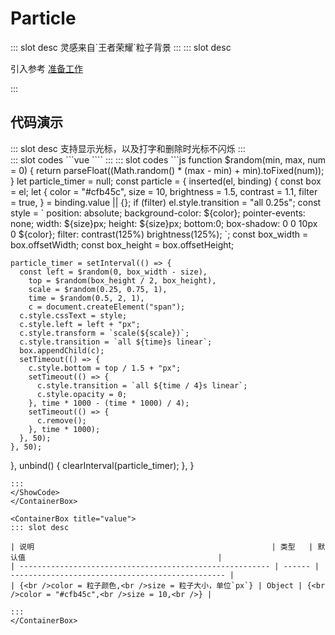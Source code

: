 # Particle

<ContainerBox title="介绍">
::: slot desc
灵感来自`王者荣耀`粒子背景
:::
</ContainerBox>

<ContainerBox title="使用">
::: slot desc

引入参考 [准备工作](/Directives/base/start.html#准备工作)

:::
</ContainerBox>

## 代码演示

<ContainerBox title="基础用法">
::: slot desc
支持显示光标，以及打字和删除时光标不闪烁
:::
<div class="demoBox">
<Directives-Particle-index />
</div>

<ShowCode>
::: slot codes
```vue
<template>
  <BtnLogin v-particle></BtnLogin>
</template>
<script>
import BtnLogin from "./BtnLogin";
export default {
  components: { BtnLogin },
};
</script>
````
:::
</ShowCode>

<ShowCode iskey>
::: slot codes
```js
function $random(min, max, num = 0) {
  return parseFloat((Math.random() * (max - min) + min).toFixed(num));
}
let particle_timer = null;
const particle = {
  inserted(el, binding) {
    const box = el;
    let {
      color = "#cfb45c",
      size = 10,
      brightness = 1.5,
      contrast = 1.1,
      filter = true,
    } = binding.value || {};
    if (filter) el.style.transition = "all 0.25s";
    const style = `
  position: absolute;
  background-color: ${color};
  pointer-events: none;
  width: ${size}px;
  height: ${size}px;
  bottom:0;
  box-shadow: 0 0 10px 0 ${color};
  filter: contrast(125%) brightness(125%);
  `;
    const box_width = box.offsetWidth;
    const box_height = box.offsetHeight;

    particle_timer = setInterval(() => {
      const left = $random(0, box_width - size),
        top = $random(box_height / 2, box_height),
        scale = $random(0.25, 0.75, 1),
        time = $random(0.5, 2, 1),
        c = document.createElement("span");
      c.style.cssText = style;
      c.style.left = left + "px";
      c.style.transform = `scale(${scale})`;
      c.style.transition = `all ${time}s linear`;
      box.appendChild(c);
      setTimeout(() => {
        c.style.bottom = top / 1.5 + "px";
        setTimeout(() => {
          c.style.transition = `all ${time / 4}s linear`;
          c.style.opacity = 0;
        }, time * 1000 - (time * 1000) / 4);
        setTimeout(() => {
          c.remove();
        }, time * 1000);
      }, 50);
    }, 50);
  },
  unbind() {
    clearInterval(particle_timer);
  },
}
````
:::
</ShowCode>
</ContainerBox>

<ContainerBox title="value">
::: slot desc

| 说明                                                     | 类型   | 默认值                                           |
| -------------------------------------------------------- | ------ | ------------------------------------------------ |
| {<br />color = 粒子颜色,<br />size = 粒子大小，单位`px`} | Object | {<br />color = "#cfb45c",<br />size = 10,<br />} |

:::
</ContainerBox>
